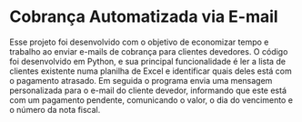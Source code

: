 # Cobrança Automatizada via E-mail

Esse projeto foi desenvolvido com o objetivo de economizar tempo e trabalho ao enviar e-mails de cobrança para clientes devedores. O código foi desenvolvido em Python, e sua principal funcionalidade é ler a lista de clientes existente numa planilha de Excel e identificar quais deles está com o pagamento atrasado. Em seguida o programa envia uma mensagem personalizada para o e-mail do cliente devedor, informando que este está com um pagamento pendente, comunicando o valor, o dia do vencimento e o número da nota fiscal.
